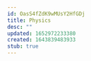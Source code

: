 ```yaml
---
id: OasS4fZdK9wMUsY2HfGDj
title: Physics
desc: ""
updated: 1652972233380
created: 1643839483933
stub: true
---
```

